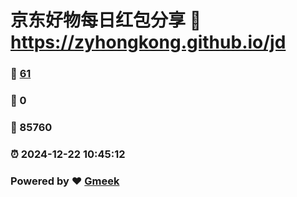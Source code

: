 # 京东好物每日红包分享 :link: https://zyhongkong.github.io/jd 
### :page_facing_up: [61](https://zyhongkong.github.io/jd/tag.html) 
### :speech_balloon: 0 
### :hibiscus: 85760 
### :alarm_clock: 2024-12-22 10:45:12 
### Powered by :heart: [Gmeek](https://github.com/Meekdai/Gmeek)
